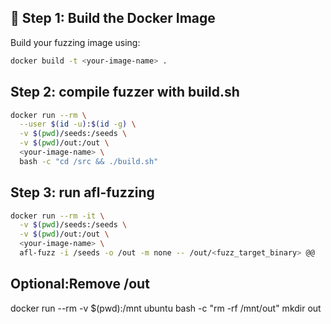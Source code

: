 ## 🧱 Step 1: Build the Docker Image

Build your fuzzing image using:

```bash
docker build -t <your-image-name> .
```

## Step 2: compile fuzzer with build.sh

```bash
docker run --rm \
  --user $(id -u):$(id -g) \
  -v $(pwd)/seeds:/seeds \
  -v $(pwd)/out:/out \
  <your-image-name> \
  bash -c "cd /src && ./build.sh"
```
## Step 3: run afl-fuzzing

```bash
docker run --rm -it \
  -v $(pwd)/seeds:/seeds \
  -v $(pwd)/out:/out \
  <your-image-name> \
  afl-fuzz -i /seeds -o /out -m none -- /out/<fuzz_target_binary> @@
```

## Optional:Remove /out
docker run --rm -v $(pwd):/mnt ubuntu bash -c "rm -rf /mnt/out"
mkdir out

